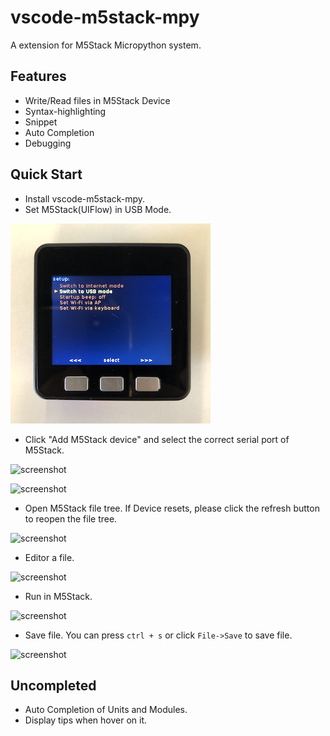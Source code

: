 # vscode-m5stack-mpy
A extension for M5Stack Micropython system.

## Features
- Write/Read files in M5Stack Device
- Syntax-highlighting
- Snippet
- Auto Completion
- Debugging

## Quick Start
- Install vscode-m5stack-mpy.
- Set M5Stack(UIFlow) in USB Mode.

![screenshot](./resources/quick-start-7.JPG)

- Click "Add M5Stack device" and select the correct serial port of M5Stack.

![screenshot](https://github.com/curdeveryday/vscode-m5stack-mpy/raw/master/resources/quick-start-1.png)

![screenshot](https://github.com/curdeveryday/vscode-m5stack-mpy/raw/master/resources/quick-start-2.png)

- Open M5Stack file tree. If Device resets, please click the refresh button to reopen the file tree.

![screenshot](https://github.com/curdeveryday/vscode-m5stack-mpy/raw/master/resources/quick-start-3.png)

- Editor a file.

![screenshot](https://github.com/curdeveryday/vscode-m5stack-mpy/raw/master/resources/quick-start-4.png)

- Run in M5Stack.

![screenshot](https://github.com/curdeveryday/vscode-m5stack-mpy/raw/master/resources/quick-start-5.png)

- Save file. You can press `ctrl + s` or click `File->Save` to save file.

![screenshot](https://github.com/curdeveryday/vscode-m5stack-mpy/raw/master/resources/quick-start-6.png)

## Uncompleted
- Auto Completion of Units and Modules.
- Display tips when hover on it.